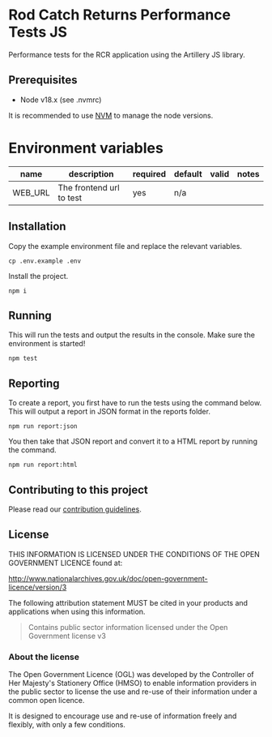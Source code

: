 # Rod Catch Returns Performance Tests JS

Performance tests for the RCR application using the Artillery JS library.

## Prerequisites

- Node v18.x (see .nvmrc)

It is recommended to use [NVM](https://github.com/nvm-sh/nvm) to manage the node versions.

# Environment variables

| name    | description              | required | default | valid | notes |
| ------- | ------------------------ | -------- | ------- | ----- | ----- |
| WEB_URL | The frontend url to test | yes      | n/a     |       |       |

## Installation

Copy the example environment file and replace the relevant variables.

```shell script
cp .env.example .env
```

Install the project.

```shell script
npm i
```

## Running

This will run the tests and output the results in the console. Make sure the environment is started!

```shell script
npm test
```

## Reporting

To create a report, you first have to run the tests using the command below. This will output a report in JSON format in the reports folder.

```shell script
npm run report:json
```

You then take that JSON report and convert it to a HTML report by running the command.

```shell script
npm run report:html
```

## Contributing to this project

Please read our [contribution guidelines](CONTRIBUTING.md).

## License

THIS INFORMATION IS LICENSED UNDER THE CONDITIONS OF THE OPEN GOVERNMENT LICENCE found at:

http://www.nationalarchives.gov.uk/doc/open-government-licence/version/3

The following attribution statement MUST be cited in your products and applications when using this information.

> Contains public sector information licensed under the Open Government license v3

### About the license

The Open Government Licence (OGL) was developed by the Controller of Her Majesty's Stationery Office (HMSO) to enable information providers in the public sector to license the use and re-use of their information under a common open licence.

It is designed to encourage use and re-use of information freely and flexibly, with only a few conditions.
